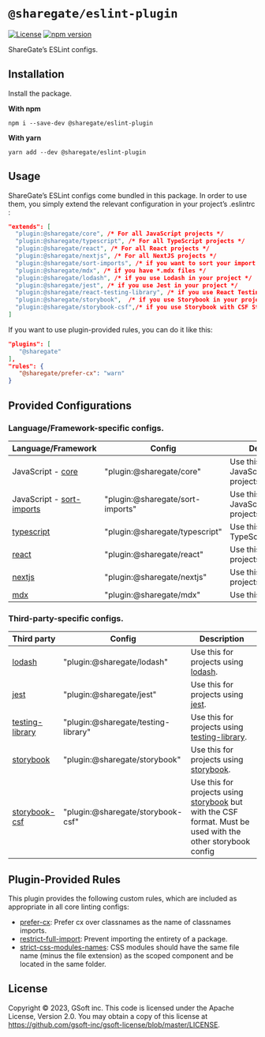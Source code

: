 # `@sharegate/eslint-plugin`

[![License](https://img.shields.io/badge/License-Apache_2.0-blue.svg)](../../LICENSE.md)
[![npm version](https://img.shields.io/npm/v/@sharegate/eslint-plugin)](https://www.npmjs.com/package/@sharegate/eslint-plugin)

ShareGate’s ESLint configs.

## Installation

Install the package.

**With npm**
```shell
npm i --save-dev @sharegate/eslint-plugin
```

**With yarn**
```shell
yarn add --dev @sharegate/eslint-plugin
```

## Usage

ShareGate’s ESLint configs come bundled in this package. In order to use them, you simply extend the relevant configuration in your project’s .eslintrc  :
```json  
"extends": [ 
  "plugin:@sharegate/core", /* For all JavaScript projects */ 
  "plugin:@sharegate/typescript", /* For all TypeScript projects */ 
  "plugin:@sharegate/react", /* For all React projects */ 
  "plugin:@sharegate/nextjs", /* For all NextJS projects */ 
  "plugin:@sharegate/sort-imports", /* if you want to sort your import statements */ 
  "plugin:@sharegate/mdx", /* if you have *.mdx files */
  "plugin:@sharegate/lodash", /* if you use Lodash in your project */
  "plugin:@sharegate/jest", /* if you use Jest in your project */
  "plugin:@sharegate/react-testing-library", /* if you use React Testing Library in your project */
  "plugin:@sharegate/storybook",  /* if you use Storybook in your project */
  "plugin:@sharegate/storybook-csf",/* if you use Storybook with CSF Stories in your project */
]
 ```
 
 If you want to use plugin-provided rules, you can do it like this:
 ```json
"plugins": [
    "@sharegate"
],
"rules": {
    "@sharegate/prefer-cx": "warn"
}
 ```

## Provided Configurations

### Language/Framework-specific configs.
| Language/Framework | Config | Description |
| --- | --- | --- |
| JavaScript - [core](lib/config/core.ts) | "plugin:@sharegate/core" | Use this for all JavaScript/TypeScript projects. |
| JavaScript - [sort-imports](lib/config/sort-imports.ts) | "plugin:@sharegate/sort-imports" | Use this for JavaScript/TypeScript projects. |
| [typescript](lib/config/typescript.ts) | "plugin:@sharegate/typescript" | Use this for TypeScript projects. |
| [react](lib/config/react.ts) | "plugin:@sharegate/react" | Use this for React projects. |
| [nextjs](lib/config/nextjs.ts) |"plugin:@sharegate/nextjs" | Use this for NextJs projects. |
| [mdx](lib/config/mdx.ts) |"plugin:@sharegate/mdx" | Use this for [mdx files](https://mdxjs.com/). |

### Third-party-specific configs.
| Third party | Config | Description |
| --- | --- | --- |
| [lodash](lib/config/lodash.ts) | "plugin:@sharegate/lodash" | Use this for projects using [lodash](https://lodash.com/).|
| [jest](lib/config/jest.ts) | "plugin:@sharegate/jest" | Use this for projects using [jest](https://jestjs.io/).|
| [testing-library](lib/config/testing-library.ts) | "plugin:@sharegate/testing-library" | Use this for projects using [testing-library](https://testing-library.com/).|
| [storybook](lib/config/storybook.ts) | "plugin:@sharegate/storybook" | Use this for projects using [storybook](https://storybook.js.org/).|
| [storybook-csf](lib/config/storybook-csf.ts) | "plugin:@sharegate/storybook-csf" | Use this for projects using [storybook](https://storybook.js.org/) but with the CSF format. Must be used with the other storybook config |

## Plugin-Provided Rules 

This plugin provides the following custom rules, which are included as appropriate in all core linting configs:

- [prefer-cx](docs/rules/prefer-cx.md): Prefer cx over classnames as the name of classnames imports.
- [restrict-full-import](docs/rules/restrict-full-import.md): Prevent importing the entirety of a package.
- [strict-css-modules-names](docs/rules/strict-css-modules-names.md): CSS modules should have the same file name (minus the file extension) as the scoped component and be located in the same folder.

## License

Copyright © 2023, GSoft inc. This code is licensed under the Apache License, Version 2.0. You may obtain a copy of this license at https://github.com/gsoft-inc/gsoft-license/blob/master/LICENSE.